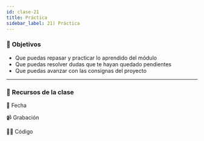 ```yaml
---
id: clase-21
title: Práctica
sidebar_label: 21) Práctica
---
```


### 🏁 Objetivos

- Que puedas repasar y practicar lo aprendido del módulo
- Que puedas resolver dudas que te hayan quedado pendientes
- Que puedas avanzar con las consignas del proyecto

---

### 🚀 Recursos de la clase

📆 Fecha

📹 Grabación

👩‍💻 Código
